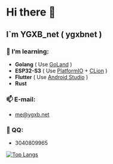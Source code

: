 # Hi there 👋

## **I`m YGXB_net ( ygxbnet )**

### 🌱 I’m learning: 

- **Golang** ( Use [GoLand](https://www.jetbrains.com/go/) )
- **ESP32-S3** ( Use [PlatformIO](https://platformio.org/) + [CLion](https://www.jetbrains.com/clion/) )
- **Flutter** ( Use [Android Studio](https://developer.android.com/studio) )
- **Rust**

### 📫 E-mail: 

- me@ygxb.net

### 💬 QQ: 

- 3040809965

[![Top Langs](https://github-readme-stats.vercel.app/api/top-langs/?username=ygxbnet&layout=compact)](https://github.com/ygxbnet)
